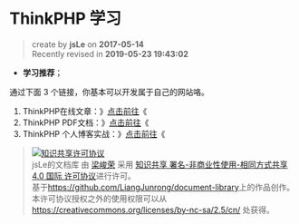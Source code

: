 ThinkPHP 学习
===

> create by **jsLe** on **2017-05-14**  
> Recently revised in **2019-05-23 19:43:02**

* **学习推荐**；

通过下面 3 个链接，你基本可以开发属于自己的网站咯。

1. ThinkPHP在线文章：》[点击前往](https://www.kancloud.cn/manual/thinkphp/1678)《
2. ThinkPHP PDF文档：》[点击前往](./resourse/ThinkPHP3.2.3.pdf)《
3. ThinkPHP 个人博客实战：》[点击前往](https://chuanke.baidu.com/2260700-163798.html)《

> <a rel="license" href="http://creativecommons.org/licenses/by-nc-sa/4.0/"><img alt="知识共享许可协议" style="border-width:0" src="https://i.creativecommons.org/l/by-nc-sa/4.0/88x31.png" /></a><br /><span xmlns:dct="http://purl.org/dc/terms/" property="dct:title">jsLe的文档库</span> 由 <a xmlns:cc="http://creativecommons.org/ns#" href="https://github.com/LiangJunrong/document-library" property="cc:attributionName" rel="cc:attributionURL">梁峻荣</a> 采用 <a rel="license" href="http://creativecommons.org/licenses/by-nc-sa/4.0/">知识共享 署名-非商业性使用-相同方式共享 4.0 国际 许可协议</a>进行许可。<br />基于<a xmlns:dct="http://purl.org/dc/terms/" href="https://github.com/LiangJunrong/document-library" rel="dct:source">https://github.com/LiangJunrong/document-library</a>上的作品创作。<br />本许可协议授权之外的使用权限可以从 <a xmlns:cc="http://creativecommons.org/ns#" href="https://creativecommons.org/licenses/by-nc-sa/2.5/cn/" rel="cc:morePermissions">https://creativecommons.org/licenses/by-nc-sa/2.5/cn/</a> 处获得。